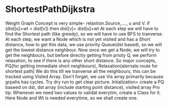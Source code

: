 # ShortestPathDijkstra
Weight Graph
Concept is very simple- relaxtion.Source,...., u and V. if (dist[u]+wt < dist[v]) then dist[v]= dist[u]+wt
At each step we will have to find the Shortest path (like greedy), so we will have to use BFS to tranverse. 
At each step, we want a Node which is not yet visited and has a Short distance, how to get this data, we use priority Queue(dst based), so we will get the lowest distance neighbour.
Now once we get a Node, we will try to get the neighbours, but before directly getting from prioty Q, we perform relaxation, to see if there is any other short distance. 
So major concepts, PQ(for getting immediate short neighbours), Relaxation(alernate route for shortest path)
We do this till we tranverse all the neighbours, this can be tracked using Visted Array. Don't forget, we use Vis array primarily because grpahs has cycles. 
Try dry run to get clear picture. 
Intialization= create a PQ baseed on dst, dst array (include starting point distance), visited array
Pro tip: Whenever we need two values to validat everytim, create a Class for it. Here Node and Wt is needed everytime, so we shall create one.
